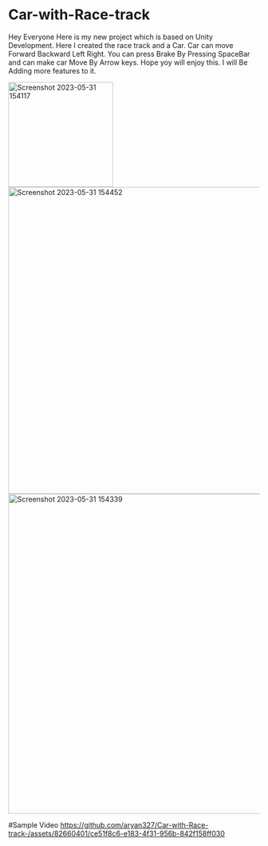 # Car-with-Race-track
Hey Everyone Here is my new project which is based on Unity Development.
Here I created the race track and a Car.
Car can move Forward Backward Left Right. You can press Brake By Pressing SpaceBar and can make car Move By Arrow keys.
Hope yoy will enjoy this.
I will Be Adding more features to it.


<img width="210" alt="Screenshot 2023-05-31 154117" src="https://github.com/aryan327/Car-with-Race-track-/assets/82660401/d9e8f12c-d34f-4ea7-9617-2ebbf853b35c">
<img width="614" alt="Screenshot 2023-05-31 154452" src="https://github.com/aryan327/Car-with-Race-track-/assets/82660401/21fbbc9e-f096-4af9-8cee-058fda5af706">
<img width="640" alt="Screenshot 2023-05-31 154339" src="https://github.com/aryan327/Car-with-Race-track-/assets/82660401/65514e2b-ab7a-44b8-aaf8-a4d17aef717a">

#Sample Video
https://github.com/aryan327/Car-with-Race-track-/assets/82660401/ce51f8c6-e183-4f31-956b-842f158ff030

